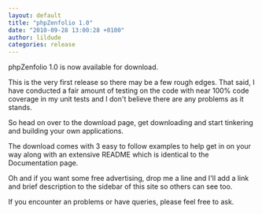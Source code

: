 ```yaml
---
layout: default
title: "phpZenfolio 1.0"
date: "2010-09-28 13:00:28 +0100"
author: lildude
categories: release
---
```


phpZenfolio 1.0 is now available for download.

This is the very first release so there may be a few rough edges. That said, I have conducted a fair amount of testing on the code with near 100% code coverage in my unit tests and I don't believe there are any problems as it stands.

So head on over to the download page, get downloading and start tinkering and building your own applications.

The download comes with 3 easy to follow examples to help get in on your way along with an extensive README which is identical to the Documentation page.

Oh and if you want some free advertising, drop me a line and I'll add a link and brief description to the sidebar of this site so others can see too.

If you encounter an problems or have queries, please feel free to ask.
